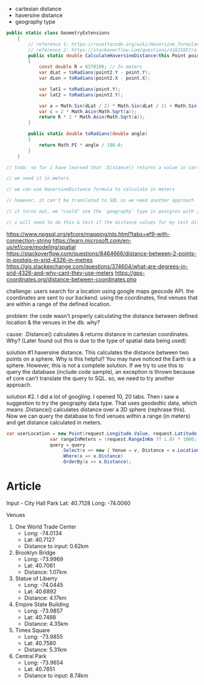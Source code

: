 - cartesian distance
- haversine distance
- geography type
```cs
public static class GeometryExtensions
    {
        // reference 1: https://rosettacode.org/wiki/Haversine_formula#C#
        // reference 2: https://stackoverflow.com/questions/41621957/a-more-efficient-haversine-function
        public static double CalculateHaversineDistance(this Point point, Point point2)
        {
            const double R = 6378100; // In meters
            var dLat = toRadians(point2.Y - point.Y);
            var dLon = toRadians(point2.X - point.X);

            var lat1 = toRadians(point.Y);
            var lat2 = toRadians(point2.Y);

            var a = Math.Sin(dLat / 2) * Math.Sin(dLat / 2) + Math.Sin(dLon / 2) * Math.Sin(dLon / 2) * Math.Cos(lat1) * Math.Cos(lat2);
            var c = 2 * Math.Asin(Math.Sqrt(a));
            return R * 2 * Math.Asin(Math.Sqrt(a));
        }

        public static double toRadians(double angle)
        {
            return Math.PI * angle / 180.0;
        }
    }
```

```cs
// todo: so far i have learned that .Distance() returns a value in cartesian coordinates

// we need it in meters

// we can use HaversineDistance formula to calculate in meters

// however, it can't be translated to SQL so we need another approach

// it turns out, we "could" use the `geography` type in postgres with [Column(TypeName="geography")]

// i will need to do this & test if the distance values for my test distances are 13m and 111km respectively
```

https://www.npgsql.org/efcore/mapping/nts.html?tabs=ef9-with-connection-string
https://learn.microsoft.com/en-us/ef/core/modeling/spatial
https://stackoverflow.com/questions/8464666/distance-between-2-points-in-postgis-in-srid-4326-in-metres
https://gis.stackexchange.com/questions/374604/what-are-degrees-in-srid-4326-and-why-cant-they-use-meters
https://gps-coordinates.org/distance-between-coordinates.php

challenge: users search for a location using google maps geocode API. the coordinates are sent to our backend. using the coordinates, find venues that are within a range of the defined location. 

problem: the code wasn't properly calculating the distance between defined location & the venues in the db. why?

cause: .Distance() calculates & returns distance in cartesian coordinates. Why? (Later found out this is due to the type of spatial data being used)

solution #1
haversine distance. This calculates the distance between two points on a sphere. Why is this helpful? You may have noticed the Earth is a sphere. 
However, this is not a complete solution. If we try to use this to query the database (include code sample), an exception is thrown because ef core can't translate the query to SQL. so, we need to try another approach.

solution #2. 
I did a lot of googling. I opened 10, 20 tabs. Then i saw a suggestion to try the geography data type. That uses geodedtic data, which means .Distance() calculates distance over a 3D sphere (rephrase this). 
Now we can query the database to find venues within a range (in meters) and get distance calculated in meters.
```cs
var userLocation = new Point(request.Longitude.Value, request.Latitude.Value) { SRID = 4326 };
                var rangeInMeters = (request.RangeInKm ?? 1.0) * 1000;
                query = query
                    .Select(v => new { Venue = v, Distance = v.Location.IsWithinDistance(userLocation, rangeInMeters) })
                    .Where(x => x.Distance)
                    .OrderBy(x => x.Distance);
```

# Article
Input - City Hall Park
Lat: 40.7128
Long: -74.0060

Venues
1. One World Trade Center
	- Long: -74.0134
	- Lat: 40.7127
	- Distance to input: 0.62km
2. Brooklyn Bridge
	- Long: -73.9969
	- Lat: 40.7061
	- Distance: 1.07km
3. Statue of Liberty
	- Long: -74.0445
	- Lat: 40.6892
	- Distance: 4.17km
4. Empire State Building
	- Long: -73.9857
	- Lat: 40.7488
	- Distance: 4.35km
5. Times Square
	- Long: -73.9855
	- Lat: 40.7580
	- Distance: 5.31km
6. Central Park
	- Long: -73.9654
	- Lat: 40.7851
	- Distance to input: 8.74km